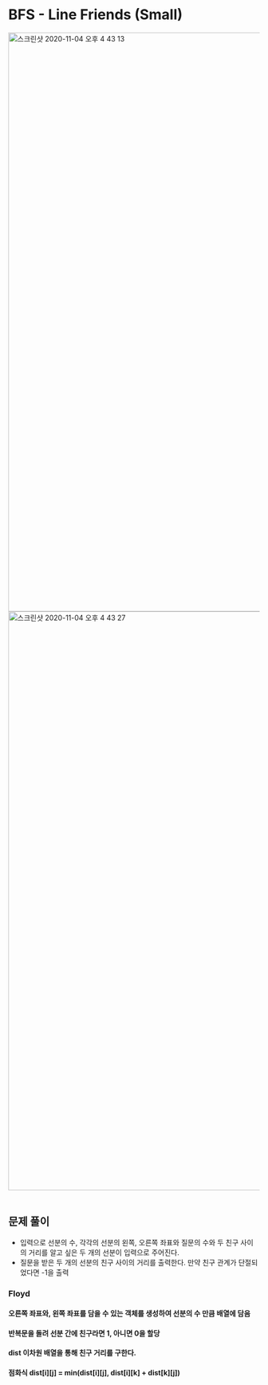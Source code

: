 # BFS - Line Friends (Small)
<img width="1161" alt="스크린샷 2020-11-04 오후 4 43 13" src="https://user-images.githubusercontent.com/42570260/98083633-00255c00-1ebe-11eb-8110-c6953c66f6a1.png">
<img width="1161" alt="스크린샷 2020-11-04 오후 4 43 27" src="https://user-images.githubusercontent.com/42570260/98083620-fc91d500-1ebd-11eb-9eb3-e9d85ea9cf76.png">
</br></br>

## 문제 풀이
- 입력으로 선분의 수, 각각의 선분의 왼쪽, 오른쪽 좌표와 질문의 수와 두 친구 사이의 거리를 알고 싶은 두 개의 선분이 입력으로 주어진다.
- 질문을 받은 두 개의 선분의 친구 사이의 거리를 출력한다. 만약 친구 관계가 단절되었다면 -1을 출력


### Floyd
#### 오른쪽 좌표와, 왼쪽 좌표를 담을 수 있는 객체를 생성하여 선분의 수 만큼 배열에 담음
#### 반복문을 돌려 선분 간에 친구라면 1, 아니면 0을 할당
#### dist 이차원 배열을 통해 친구 거리를 구한다.
#### 점화식 dist[i][j] = min(dist[i][j], dist[i][k] + dist[k][j])
